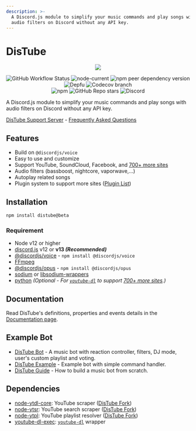 ```yaml
---
description: >-
  A Discord.js module to simplify your music commands and play songs with
  audio filters on Discord without any API key.
---
```


# DisTube

<div align="center">
  <p>
    <a href="https://nodei.co/npm/distube/"><img src="https://nodei.co/npm/distube.png?downloads=true&downloadRank=true&stars=true"></a>
  </p>
  <p>
    <img alt="GitHub Workflow Status" src="https://img.shields.io/github/workflow/status/skick1234/DisTube/Testing?label=Tests&logo=github&style=flat-square">
    <img alt="node-current" src="https://img.shields.io/node/v/distube?logo=node.js&logoColor=white&style=flat-square">
    <img alt="npm peer dependency version" src="https://img.shields.io/npm/dependency-version/distube/peer/discord.js?label=discord.js&logo=discord&logoColor=white&style=flat-square">
    <img alt="Depfu" src="https://img.shields.io/depfu/skick1234/DisTube?style=flat-square">
    <img alt="Codecov branch" src="https://img.shields.io/codecov/c/github/skick1234/DisTube/beta?logo=codecov&logoColor=white&style=flat-square&token=WWDYRRSEQW">
    <br>
    <img alt="npm" src="https://img.shields.io/npm/dt/distube?logo=npm&style=flat-square">
    <img alt="GitHub Repo stars" src="https://img.shields.io/github/stars/skick1234/DisTube?logo=github&logoColor=white&style=flat-square">
    <img alt="Discord" src="https://img.shields.io/discord/732254550689316914?logo=discord&logoColor=white&style=flat-square">
  </p>
</div>

A Discord.js module to simplify your music commands and play songs with audio filters on Discord without any API key.

[DisTube Support Server](https://discord.gg/feaDd9h) - [Frequently Asked Questions](https://discord.gg/feaDd9h)

## Features

- Build on `@discordjs/voice`
- Easy to use and customize
- Support YouTube, SoundCloud, Facebook, and [700+ more sites](https://ytdl-org.github.io/youtube-dl/supportedsites.html)
- Audio filters (bassboost, nightcore, vaporwave,...)
- Autoplay related songs
- Plugin system to support more sites ([Plugin List](https://distube.js.org/#/docs/DisTube/beta/plugin/list))

## Installation

```sh
npm install distube@beta
```

### Requirement

- Node v12 or higher
- [discord.js](https://discord.js.org) v12 or **v13 _(Recommended)_**
- [@discordjs/voice](https://github.com/discordjs/voice) - `npm install @discordjs/voice`
- [FFmpeg](https://www.ffmpeg.org/download.html)
- [@discordjs/opus](https://github.com/discordjs/opus) - `npm install @discordjs/opus`
- [sodium](https://www.npmjs.com/package/sodium) or [libsodium-wrappers](https://www.npmjs.com/package/libsodium-wrappers)
- [python](https://www.python.org/) _(Optional - For [`youtube-dl`](https://youtube-dl.org/) to support [700+ more sites](https://ytdl-org.github.io/youtube-dl/supportedsites.html).)_

## Documentation

Read DisTube's definitions, properties and events details in the [Documentation page](https://distube.js.org/).

## Example Bot

- [DisTube Bot](https://skick.xyz/DisTube) - A music bot with reaction controller, filters, DJ mode, user's custom playlist and voting.
- [DisTube Example](https://github.com/distubejs/example) - Example bot with simple command handler.
- [DisTube Guide](https://distube.js.org/guide) - How to build a music bot from scratch.

## Dependencies

- [node-ytdl-core](https://github.com/fent/node-ytdl-core): YouTube scraper ([DisTube Fork](https://github.com/distubejs/node-ytdl-core))
- [node-ytsr](https://github.com/TimeForANinja/node-ytsr): YouTube search scraper ([DisTube Fork](https://github.com/distubejs/ytsr))
- [node-ytpl](https://github.com/TimeForANinja/node-ytpl): YouTube playlist resolver ([DisTube Fork](https://github.com/distubejs/ytpl))
- [youtube-dl-exec](https://github.com/microlinkhq/youtube-dl-exec): [`youtube-dl`](https://youtube-dl.org/) wrapper